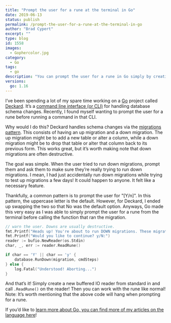 ```yaml
---
title: "Prompt the user for a rune at the terminal in Go"
date: 2019-06-13
status: publish
permalink: /prompt-the-user-for-a-rune-at-the-terminal-in-go
author: "Brad Cypert"
excerpt: ""
type: blog
id: 1558
images:
  - Gophercolor.jpg
category:
  - Go
tags:
  - go
description: "You can prompt the user for a rune in Go simply by creating a buffered reader from Stdin and then calling ReadRune() on that reader."
versions:
  go: 1.16
---
```


I’ve been spending a lot of my spare time working on a [Go](https://golang.org/) project called [Deckard](https://github.com/bradcypert/deckard). It’s a [command line interface (or CLI)](https://en.wikipedia.org/wiki/Command-line_interface) for handling database schema changes. Recently, I found myself wanting to prompt the user for a rune before running a command in that CLI.

Why would I do this? Deckard handles schema changes via the [migrations pattern](https://en.wikipedia.org/wiki/Schema_migration). This consists of having an up migration and a down migration. The up migration might be to add a new table or alter a column, while a down migration might be to drop that table or alter that column back to its previous form. This works great, but it’s worth making note that down migrations are often destructive.

The goal was simple. When the user tried to run down migrations, prompt them and ask them to make sure they’re really trying to run down migrations. I mean, I had just accidentally run down migrations while trying to test up migrations a few days! It could happen to anyone. It felt like a necessary feature.

Thankfully, a common pattern is to prompt the user for "\[Y/n\]". In this pattern, the uppercase letter is the default. However, for Deckard, I ended up swapping the two so that No was the default option. Anyways, Go made this very easy as I was able to simply prompt the user for a rune from the terminal before calling the function that ran the migration.

```go
// warn the user. Downs are usually destructive.
fmt.Printf("Heads up! You're about to run DOWN migrations. These migrations are likely destructive.\n")
fmt.Printf("Would you like to continue? y/N:")
reader := bufio.NewReader(os.Stdin)
char, _, err := reader.ReadRune()

if char == 'Y' || char == 'y' {
	database.RunDown(migration, cmdSteps)
} else {
	log.Fatal("Understood! Aborting...")
}
```

And that’s it! Simply create a new buffered IO reader from standard in and call
`.ReadRune()` on the reader! Then you can work with the rune like normal! Note:
It’s worth mentioning that the above code will hang when prompting for a rune.

If you’d like to [learn more about Go, you can find more of my articles on the language here](/tags/go)!
